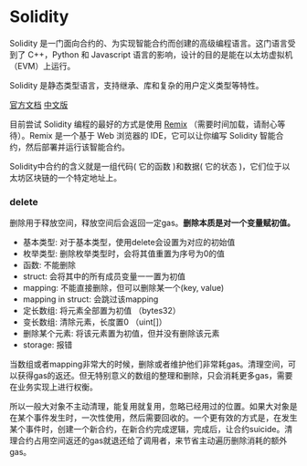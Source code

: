 # Solidity
Solidity 是一门面向合约的、为实现智能合约而创建的高级编程语言。这门语言受到了 C++，Python 和 Javascript 语言的影响，设计的目的是能在以太坊虚拟机（EVM）上运行。

Solidity 是静态类型语言，支持继承、库和复杂的用户定义类型等特性。

[官方文档](https://solidity.readthedocs.io/en/develop/index.html) [中文版](https://solidity-cn.readthedocs.io/zh/develop/)

目前尝试 Solidity 编程的最好的方式是使用 [Remix](https://remix.ethereum.org/) （需要时间加载，请耐心等待）。Remix 是一个基于 Web 浏览器的 IDE，它可以让你编写 Solidity 智能合约，然后部署并运行该智能合约。

Solidity中合约的含义就是一组代码( 它的函数 )和数据( 它的状态 )，它们位于以太坊区块链的一个特定地址上。


### delete
删除用于释放空间，释放空间后会返回一定gas。**删除本质是对一个变量赋初值。**

*   基本类型: 对于基本类型，使用delete会设置为对应的初始值
*   枚举类型: 删除枚举类型时，会将其值重置为序号为0的值
*   函数: 不能删除
*   struct: 会将其中的所有成员变量一一置为初值
*   mapping:  不能直接删除，但可以删除某一个(key, value)
*   mapping in struct: 会跳过该mapping
*   定长数组: 将元素全部置为初值 （bytes32）
*   变长数组: 清除元素，长度置0 （uint[]）
*   删除某个元素: 将该元素置为初值，但并没有删除该元素
*   storage: 报错

当数组或者mapping非常大的时候，删除或者维护他们非常耗gas。清理空间，可以获得gas的返还。但无特别意义的数组的整理和删除，只会消耗更多gas，需要在业务实现上进行权衡。

所以一般大对象不主动清理，能复用就复用，忽略已经用过的位置。如果大对象是在某个事件发生时，一次性使用，然后需要回收的。一个更有效的方式是，在发生某个事件时，创建一个新合约，在新合约完成逻辑，完成后，让合约suicide。清理合约占用空间返还的gas就退还给了调用者，来节省主动遍历删除消耗的额外gas。